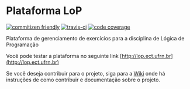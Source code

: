 # Plataforma LoP

[![commitizen friendly](https://img.shields.io/badge/commitizen-friendly-brightgreen.svg)](https://commitizen.github.io/cz-cli/)
[![travis-ci](https://img.shields.io/travis/lar-ect/plataforma-lop.svg)](https://travis-ci.org/)
[![code coverage](https://img.shields.io/codecov/c/github/lar-ect/plataforma-lop.svg)](https://codecov.io/github/lar-ect/plataforma-lop)

Plataforma de gerenciamento de exercícios para a disciplina de Lógica de Programação

Você pode testar a plataforma no seguinte link [http://lop.ect.ufrn.br](http://lop.ect.ufrn.br)

Se você deseja contribuir para o projeto, siga para a [Wiki](https://github.com/lar-ect/plataforma-lop) onde há instruções de como contribuir e documentação sobre o projeto.
